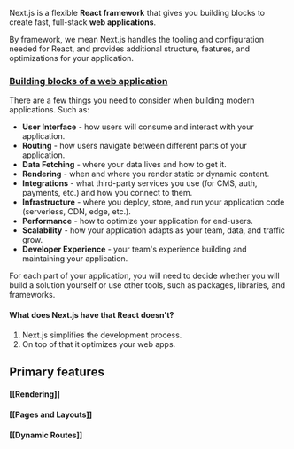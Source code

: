 
Next.js is a flexible **React framework** that gives you building blocks to create fast, full-stack **web applications**.

By framework, we mean Next.js handles the tooling and configuration needed for React, and provides additional structure, features, and optimizations for your application.

### [Building blocks of a web application](https://nextjs.org/learn/react-foundations/what-is-react-and-nextjs#building-blocks-of-a-web-application)

There are a few things you need to consider when building modern applications. Such as:

- **User Interface** - how users will consume and interact with your application.
- **Routing** - how users navigate between different parts of your application.
- **Data Fetching** - where your data lives and how to get it.
- **Rendering** - when and where you render static or dynamic content.
- **Integrations** - what third-party services you use (for CMS, auth, payments, etc.) and how you connect to them.
- **Infrastructure** - where you deploy, store, and run your application code (serverless, CDN, edge, etc.).
- **Performance** - how to optimize your application for end-users.
- **Scalability** - how your application adapts as your team, data, and traffic grow.
- **Developer Experience** - your team's experience building and maintaining your application.

For each part of your application, you will need to decide whether you will build a solution yourself or use other tools, such as packages, libraries, and frameworks.

#### What does Next.js have that React doesn't?

1. Next.js simplifies the development process.
2. On top of that it optimizes your web apps.

## Primary features

#### [[Rendering]]

#### [[Pages and Layouts]]

#### [[Dynamic Routes]]








